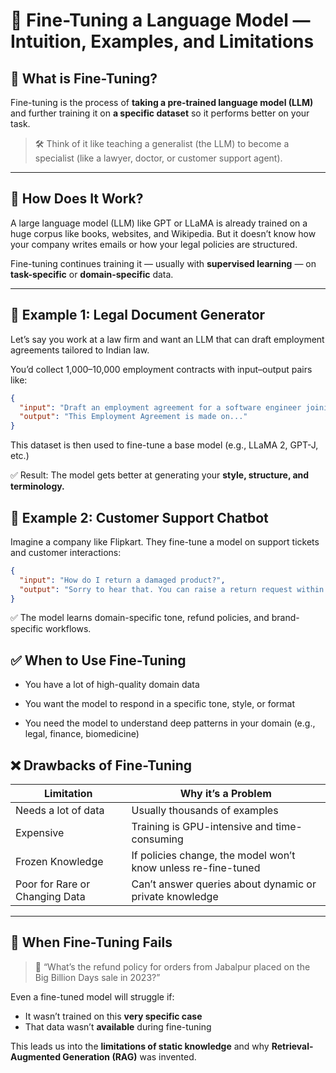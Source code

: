 # 🤖 Fine-Tuning a Language Model — Intuition, Examples, and Limitations

## 🧠 What is Fine-Tuning?

Fine-tuning is the process of **taking a pre-trained language model (LLM)** and further training it on **a specific dataset** so it performs better on your task.

> 🛠 Think of it like teaching a generalist (the LLM) to become a specialist (like a lawyer, doctor, or customer support agent).

---

## 🔄 How Does It Work?

A large language model (LLM) like GPT or LLaMA is already trained on a huge corpus like books, websites, and Wikipedia. But it doesn’t know how your company writes emails or how your legal policies are structured.

Fine-tuning continues training it — usually with **supervised learning** — on **task-specific** or **domain-specific** data.

---

## 📌 Example 1: Legal Document Generator

Let’s say you work at a law firm and want an LLM that can draft employment agreements tailored to Indian law.

You’d collect 1,000–10,000 employment contracts with input–output pairs like:

```json
{
  "input": "Draft an employment agreement for a software engineer joining as a fresher",
  "output": "This Employment Agreement is made on..."
}
```
This dataset is then used to fine-tune a base model (e.g., LLaMA 2, GPT-J, etc.)

✅ Result: The model gets better at generating your **style, structure, and terminology.**

## 📌 Example 2: Customer Support Chatbot

Imagine a company like Flipkart. They fine-tune a model on support tickets and customer interactions:

```json
{
  "input": "How do I return a damaged product?",
  "output": "Sorry to hear that. You can raise a return request within 7 days..."
}
```

✅ The model learns domain-specific tone, refund policies, and brand-specific workflows.

## ✅ When to Use Fine-Tuning

- You have a lot of high-quality domain data

- You want the model to respond in a specific tone, style, or format

- You need the model to understand deep patterns in your domain (e.g., legal, finance, biomedicine)

## ❌ Drawbacks of Fine-Tuning

| Limitation                     | Why it’s a Problem                                             |
|-------------------------------|----------------------------------------------------------------|
| Needs a lot of data           | Usually thousands of examples                                 |
| Expensive                     | Training is GPU-intensive and time-consuming                  |
| Frozen Knowledge              | If policies change, the model won’t know unless re-fine-tuned |
| Poor for Rare or Changing Data| Can’t answer queries about dynamic or private knowledge       |

---

## 🧱 When Fine-Tuning Fails

> 🤔 “What’s the refund policy for orders from Jabalpur placed on the Big Billion Days sale in 2023?”

Even a fine-tuned model will struggle if:

- It wasn’t trained on this **very specific case**
- That data wasn’t **available** during fine-tuning

This leads us into the **limitations of static knowledge** and why **Retrieval-Augmented Generation (RAG)** was invented.
